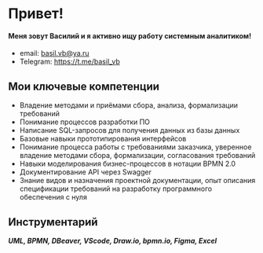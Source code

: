 # Привет!
#### Меня зовут Василий и я активно ищу работу системным аналитиком!

* email: basil.vb@ya.ru
* Telegram: https://t.me/basil_vb 

## Мои ключевые компетенции

* Владение методами и приёмами сбора, анализа, формализации требований
* Понимание процессов разработки ПО
* Написание SQL-запросов для получения данных из базы данных
* Базовые навыки прототипирования интерфейсов
* Понимание процесса работы с требованиями заказчика, уверенное владение методами сбора, формализации, согласования требований
* Навыки моделирования бизнес-процессов в нотации BPMN 2.0
* Документирование API через Swagger
* Знание видов и назначения проектной документации, опыт описания спецификации требований на разработку программного обеспечения с нуля

## Инструментарий

***UML, BPMN, DBeaver, VScode, Draw.io, bpmn.io, Figma, Excel*** 

<div id="header" align="center">
  <img src="https://komarev.com/ghpvc/?username=Basil518&style=flat-square&color=blue" alt=""/>
</div>
